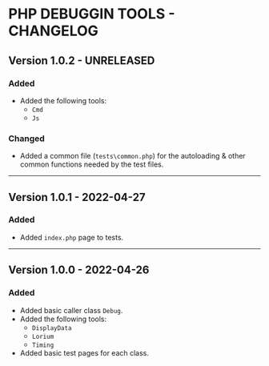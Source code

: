 # PHP DEBUGGIN TOOLS - CHANGELOG

## Version 1.0.2 - UNRELEASED

### Added

- Added the following tools:
  - `Cmd`
  - `Js`

### Changed

- Added a common file (`tests\common.php`) for the autoloading & other common functions needed by the test files.

---

## Version 1.0.1 - 2022-04-27

### Added

- Added `index.php` page to tests.

---

## Version 1.0.0 - 2022-04-26

### Added

- Added basic caller class `Debug`.
- Added the following tools:
  - `DisplayData`
  - `Lorium`
  - `Timing`
- Added basic test pages for each class.
